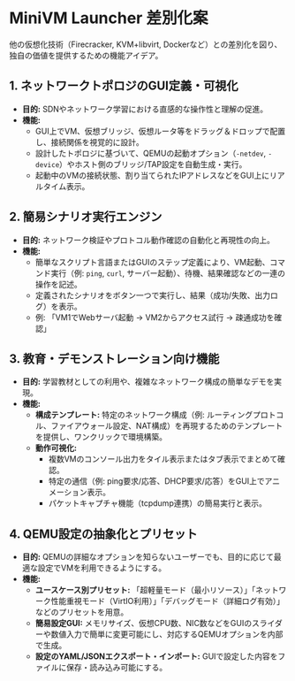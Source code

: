 # MiniVM Launcher 差別化案

他の仮想化技術（Firecracker, KVM+libvirt, Dockerなど）との差別化を図り、独自の価値を提供するための機能アイデア。

## 1. ネットワークトポロジのGUI定義・可視化

*   **目的:** SDNやネットワーク学習における直感的な操作性と理解の促進。
*   **機能:**
    *   GUI上でVM、仮想ブリッジ、仮想ルータ等をドラッグ＆ドロップで配置し、接続関係を視覚的に設計。
    *   設計したトポロジに基づいて、QEMUの起動オプション（`-netdev`, `-device`）やホスト側のブリッジ/TAP設定を自動生成・実行。
    *   起動中のVMの接続状態、割り当てられたIPアドレスなどをGUI上にリアルタイム表示。

## 2. 簡易シナリオ実行エンジン

*   **目的:** ネットワーク検証やプロトコル動作確認の自動化と再現性の向上。
*   **機能:**
    *   簡単なスクリプト言語またはGUIのステップ定義により、VM起動、コマンド実行（例: `ping`, `curl`, サーバー起動）、待機、結果確認などの一連の操作を記述。
    *   定義されたシナリオをボタン一つで実行し、結果（成功/失敗、出力ログ）を表示。
    *   例: 「VM1でWebサーバ起動 → VM2からアクセス試行 → 疎通成功を確認」

## 3. 教育・デモンストレーション向け機能

*   **目的:** 学習教材としての利用や、複雑なネットワーク構成の簡単なデモを実現。
*   **機能:**
    *   **構成テンプレート:** 特定のネットワーク構成（例: ルーティングプロトコル、ファイアウォール設定、NAT構成）を再現するためのテンプレートを提供し、ワンクリックで環境構築。
    *   **動作可視化:**
        *   複数VMのコンソール出力をタイル表示またはタブ表示でまとめて確認。
        *   特定の通信（例: ping要求/応答、DHCP要求/応答）をGUI上でアニメーション表示。
        *   パケットキャプチャ機能（tcpdump連携）の簡易実行と表示。

## 4. QEMU設定の抽象化とプリセット

*   **目的:** QEMUの詳細なオプションを知らないユーザーでも、目的に応じて最適な設定でVMを利用できるようにする。
*   **機能:**
    *   **ユースケース別プリセット:** 「超軽量モード（最小リソース）」「ネットワーク性能重視モード（VirtIO利用）」「デバッグモード（詳細ログ有効）」などのプリセットを用意。
    *   **簡易設定GUI:** メモリサイズ、仮想CPU数、NIC数などをGUIのスライダーや数値入力で簡単に変更可能にし、対応するQEMUオプションを内部で生成。
    *   **設定のYAML/JSONエクスポート・インポート:** GUIで設定した内容をファイルに保存・読み込み可能にする。